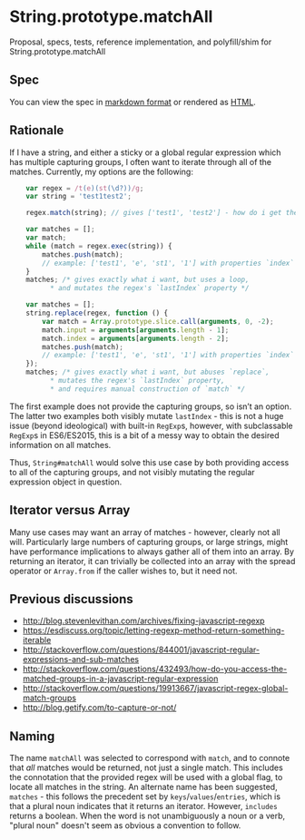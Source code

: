 # String.prototype.matchAll
Proposal, specs, tests, reference implementation, and polyfill/shim for String.prototype.matchAll

## Spec
You can view the spec in [markdown format](spec.md) or rendered as [HTML](https://ljharb.github.io/String.prototype.matchAll/).

## Rationale
If I have a string, and either a sticky or a global regular expression which has multiple capturing groups, I often want to iterate through all of the matches.
Currently, my options are the following:
```js
	var regex = /t(e)(st(\d?))/g;
	var string = 'test1test2';

	regex.match(string); // gives ['test1', 'test2'] - how do i get the capturing groups?

	var matches = [];
	var match;
	while (match = regex.exec(string)) {
		matches.push(match);
		// example: ['test1', 'e', 'st1', '1'] with properties `index` and `input`
	}
	matches; /* gives exactly what i want, but uses a loop,
		  * and mutates the regex's `lastIndex` property */

	var matches = [];
	string.replace(regex, function () {
		var match = Array.prototype.slice.call(arguments, 0, -2);
		match.input = arguments[arguments.length - 1];
		match.index = arguments[arguments.length - 2];
		matches.push(match);
		// example: ['test1', 'e', 'st1', '1'] with properties `index` and `input`
	});
	matches; /* gives exactly what i want, but abuses `replace`,
		  * mutates the regex's `lastIndex` property,
		  * and requires manual construction of `match` */
```

The first example does not provide the capturing groups, so isn’t an option. The latter two examples both visibly mutate `lastIndex` - this is not a huge issue (beyond ideological) with built-in `RegExp`s, however, with subclassable `RegExp`s in ES6/ES2015, this is a bit of a messy way to obtain the desired information on all matches.

Thus, `String#matchAll` would solve this use case by both providing access to all of the capturing groups, and not visibly mutating the regular expression object in question.

## Iterator versus Array
Many use cases may want an array of matches - however, clearly not all will. Particularly large numbers of capturing groups, or large strings, might have performance implications to always gather all of them into an array. By returning an iterator, it can trivially be collected into an array with the spread operator or `Array.from` if the caller wishes to, but it need not.

## Previous discussions
  - http://blog.stevenlevithan.com/archives/fixing-javascript-regexp
  - https://esdiscuss.org/topic/letting-regexp-method-return-something-iterable
  - http://stackoverflow.com/questions/844001/javascript-regular-expressions-and-sub-matches
  - http://stackoverflow.com/questions/432493/how-do-you-access-the-matched-groups-in-a-javascript-regular-expression
  - http://stackoverflow.com/questions/19913667/javascript-regex-global-match-groups
  - http://blog.getify.com/to-capture-or-not/

## Naming
The name `matchAll` was selected to correspond with `match`, and to connote that *all* matches would be returned, not just a single match. This includes the connotation that the provided regex will be used with a global flag, to locate all matches in the string. An alternate name has been suggested, `matches` - this follows the precedent set by `keys`/`values`/`entries`, which is that a plural noun indicates that it returns an iterator. However, `includes` returns a boolean. When the word is not unambiguously a noun or a verb, "plural noun" doesn't seem as obvious a convention to follow.
